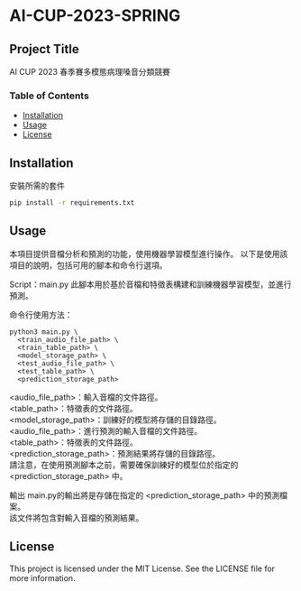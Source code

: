 # AI-CUP-2023-SPRING

## Project Title

AI CUP 2023 春季賽多模態病理嗓音分類競賽

### Table of Contents
- [Installation](#installation)
- [Usage](#usage)
- [License](#license)

## Installation

安裝所需的套件

```bash
pip install -r requirements.txt
```

## Usage

本項目提供音檔分析和預測的功能，使用機器學習模型進行操作。
以下是使用該項目的說明，包括可用的腳本和命令行選項。

Script：main.py
此腳本用於基於音檔和特徵表構建和訓練機器學習模型，並進行預測。

命令行使用方法：

```python3
python3 main.py \
  <train_audio_file_path> \
  <train_table_path> \
  <model_storage_path> \
  <test_audio_file_path> \
  <test_table_path> \
  <prediction_storage_path>
```
<audio_file_path>：輸入音檔的文件路徑。 \
<table_path>：特徵表的文件路徑。 \
<model_storage_path>：訓練好的模型將存儲的目錄路徑。 \
<audio_file_path>：進行預測的輸入音檔的文件路徑。 \
<table_path>：特徵表的文件路徑。 \
<prediction_storage_path>：預測結果將存儲的目錄路徑。 \
請注意，在使用預測腳本之前，需要確保訓練好的模型位於指定的 <prediction_storage_path> 中。

輸出
main.py的輸出將是存儲在指定的 <prediction_storage_path> 中的預測檔案。\
該文件將包含對輸入音檔的預測結果。


## License

This project is licensed under the MIT License. See the LICENSE file for more information.
